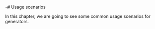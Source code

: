 -# Usage scenarios

In this chapter, we are going to see some common usage scenarios for generators.
